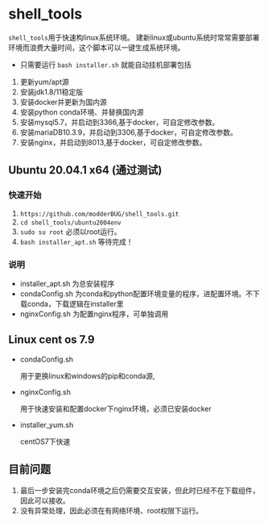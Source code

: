 # shell_tools
`shell_tools`用于快速构linux系统环境。
建新linux或ubuntu系统时常常需要部署环境而浪费大量时间，这个脚本可以一键生成系统环境。
+ 只需要运行 `bash installer.sh` 就能自动挂机部署包括
1. 更新yum/apt源
2. 安装jdk1.8/11稳定版
3. 安装docker并更新为国内源
4. 安装python conda环境、并替换国内源
5. 安装mysql5.7，并启动到3366,基于docker，可自定修改参数。
6. 安装mariaDB10.3.9，并启动到3306,基于docker，可自定修改参数。
8. 安装nginx，并启动到8013,基于docker，可自定修改参数。

## Ubuntu 20.04.1 x64 (通过测试)
### 快速开始
1. `https://github.com/modderBUG/shell_tools.git`
2. `cd shell_tools/ubuntu2004env`
3. `sudo su root` 必须以root运行。
4. `bash installer_apt.sh` 等待完成！
### 说明
+ installer_apt.sh 为总安装程序
+ condaConfig.sh 为conda和python配置环境变量的程序，进配置环境。不下载conda，下载逻辑在installer里
+ nginxConfig.sh 为配置nginx程序，可单独调用

## Linux cent os 7.9 
+ condaConfig.sh

  用于更换linux和windows的pip和conda源,
  
+ nginxConfig.sh

  用于快速安装和配置docker下nginx环境，必须已安装docker
  
+ installer_yum.sh

  centOS7下快速
  
 ## 目前问题
 1. 最后一步安装完conda环境之后仍需要交互安装，但此时已经不在下载组件，因此可以接收。
 2. 没有异常处理，因此必须在有网络环境、root权限下运行。
 
 
 
